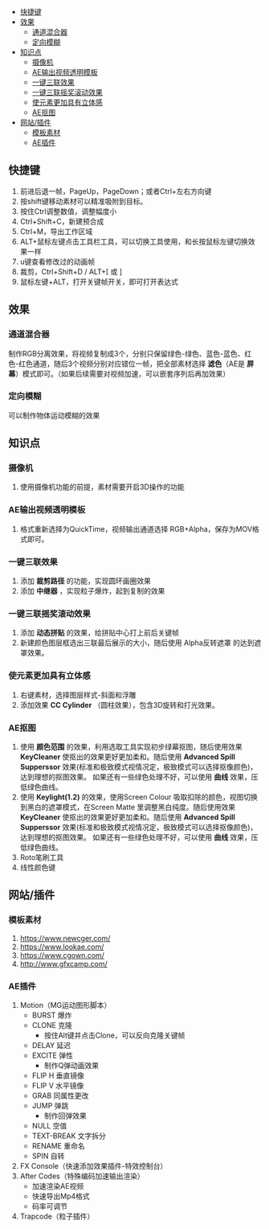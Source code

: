 - [快捷键](#快捷键)
- [效果](#效果)
  - [通道混合器](#通道混合器)
  - [定向模糊](#定向模糊)
- [知识点](#知识点)
  - [摄像机](#摄像机)
  - [AE输出视频透明模板](#ae输出视频透明模板)
  - [一键三联效果](#一键三联效果)
  - [一键三联摇奖滚动效果](#一键三联摇奖滚动效果)
  - [使元素更加具有立体感](#使元素更加具有立体感)
  - [AE抠图](#ae抠图)
- [网站/插件](#网站插件)
  - [模板素材](#模板素材)
  - [AE插件](#ae插件)

## 快捷键

1. 前进后退一帧，PageUp，PageDown；或者Ctrl+左右方向键
2. 按shift键移动素材可以精准吸附到目标。
3. 按住Ctrl调整数值，调整幅度小
4. Ctrl+Shift+C，新建预合成
5. Ctrl+M，导出工作区域
6. ALT+鼠标左键点击工具栏工具，可以切换工具使用，和长按鼠标左键切换效果一样
7. u键查看修改过的动画帧
8. 裁剪，Ctrl+Shift+D / ALT+[ 或 ]
9. 鼠标左键+ALT，打开关键帧开关，即可打开表达式



## 效果

### 通道混合器

制作RGB分离效果，将视频复制成3个，分别只保留绿色-绿色、蓝色-蓝色、红色-红色通道，随后3个视频分别对应错位一帧，把全部素材选择 **滤色**（AE是 **屏幕**）模式即可。（如果后续需要对视频加速，可以嵌套序列后再加效果）

### 定向模糊

可以制作物体运动模糊的效果


## 知识点

### 摄像机

1. 使用摄像机功能的前提，素材需要开启3D操作的功能

### AE输出视频透明模板

1. 格式重新选择为QuickTime，视频输出通道选择 RGB+Alpha，保存为MOV格式即可。

### 一键三联效果

1. 添加 **裁剪路径** 的功能，实现圆环画圈效果
2. 添加 **中继器** ，实现粒子爆炸，起到复制的效果

### 一键三联摇奖滚动效果

1. 添加 **动态拼贴** 的效果，给拼贴中心打上前后关键帧
2. 新建颜色图层框选出三联最后展示的大小，随后使用 Alpha反转遮罩 的达到遮罩效果。

### 使元素更加具有立体感

1. 右键素材，选择图层样式-斜面和浮雕
2. 添加效果 **CC Cylinder** （圆柱效果），包含3D旋转和打光效果。
### AE抠图

1. 使用 **颜色范围** 的效果，利用选取工具实现初步绿幕抠图，随后使用效果 **KeyCleaner** 使抠出的效果更好更加柔和。随后使用 **Advanced Spill Supperssor** 效果(标准和极致模式视情况定，极致模式可以选择抠像颜色)，达到理想的抠图效果。 如果还有一些绿色处理不好，可以使用 **曲线** 效果，压低绿色曲线。
1. 使用 **Keylight(1.2)** 的效果，使用Screen Colour 吸取扣除的颜色，视图切换到黑白的遮罩模式，在Screen Matte 里调整黑白纯度。随后使用效果 **KeyCleaner** 使抠出的效果更好更加柔和。随后使用 **Advanced Spill Supperssor** 效果(标准和极致模式视情况定，极致模式可以选择抠像颜色)，达到理想的抠图效果。 如果还有一些绿色处理不好，可以使用 **曲线** 效果，压低绿色曲线。
1. Roto笔刷工具
1. 线性颜色键


## 网站/插件

### 模板素材

1. https://www.newcger.com/
2. https://www.lookae.com/
3. https://www.cgown.com/
4. http://www.gfxcamp.com/

### AE插件

1. Motion（MG运动图形脚本）
   - BURST 爆炸
   - CLONE 克隆
     - 按住Alt键并点击Clone，可以反向克隆关键帧 
   - DELAY 延迟
   - EXCITE 弹性
     - 制作Q弹动画效果
   - FLIP H 垂直镜像
   - FLIP V 水平镜像
   - GRAB 同属性更改
   - JUMP 弹跳
     - 制作回弹效果
   - NULL 空值
   - TEXT-BREAK 文字拆分
   - RENAME 重命名
   - SPIN 自转
2. FX Console（快速添加效果插件-特效控制台）
3. After Codes（特殊编码加速输出渲染）
   - 加速渲染AE视频
   - 快速导出Mp4格式
   - 码率可调节
4. Trapcode（粒子插件）